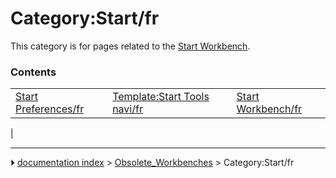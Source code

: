 # Category:Start/fr
This category is for pages related to the [Start Workbench](Start_Workbench.md).

### Contents

|     |     |     |
| --- | --- | --- |
| [Start Preferences/fr](Start_Preferences/fr.md) | [Template:Start Tools navi/fr](Template_Start_Tools_navi/fr.md) | [Start Workbench/fr](Start_Workbench/fr.md) |
|



---
⏵ [documentation index](../README.md) > [Obsolete_Workbenches](Category_Obsolete_Workbenches.md) > Category:Start/fr
